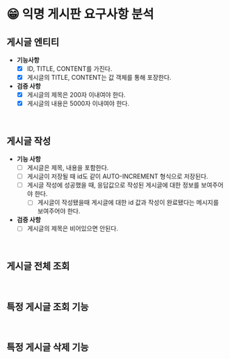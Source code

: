 # 😁 익명 게시판 요구사항 분석

## 게시글 엔티티
- **기능사항**
  - [x] ID, TITLE, CONTENT를 가진다.
  - [x] 게시글의 TITLE, CONTENT는 값 객체를 통해 포장한다.

- **검증 사항**
  - [x] 게시글의 제목은 200자 이내여야 한다.
  - [x] 게시글의 내용은 5000자 이내여야 한다.
<br>

## 게시글 작성
- **기능 사항**
  - [ ] 게시글은 제목, 내용을 포함한다.
  - [ ] 게시글이 저장될 때 id도 같이 AUTO-INCREMENT 형식으로 저장된다.
  - [ ] 게시글 작성에 성공했을 때, 응답값으로 작성된 게시글에 대한 정보를 보여주어야 한다.
    - [ ] 게시글이 작성됐을때 게시글에 대한 id 값과 작성이 완료됐다는 메시지를 보여주어야 한다.

- **검증 사항**
  - [ ] 게시글의 제목은 비어있으면 안된다.

<br>

## 게시글 전체 조회


<br>

## 특정 게시글 조회 기능


<br>

## 특정 게시글 삭제 기능